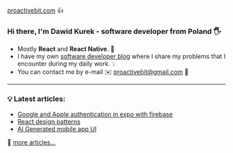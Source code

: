 [proactivebit.com][website] 👍

### Hi there, I'm Dawid Kurek - software developer from Poland 🖐

- Mostly **React** and **React Native**. 💪
- I have my own [software developer blog][website] where I share my problems that I encounter during my daily work. 💡
- You can contact me by e-mail ✉️ proactivebit@gmail.com 📧

---

### 💡 **Latest articles**:

<!-- BLOG-POST-LIST:START -->
- [Google and Apple authentication in expo with firebase ](https://proactivebit.com/blog/googleAndAppleAuthInExpo-post/)
- [React design patterns](https://proactivebit.com/blog/reactDesignPatterns-post/)
- [AI Generated mobile app UI](https://proactivebit.com/blog/aiGeneratedMobileApp-post/)
<!-- BLOG-POST-LIST:END -->

🚀 [more articles...](https://proactivebit.com/blog)

[website]: https://proactivebit.com
[linkedin]: https://www.linkedin.com/in/dawid-kurek-a9b2b113b/
